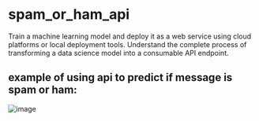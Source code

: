 # spam_or_ham_api
Train a machine learning model and deploy it as a web service using cloud platforms or local deployment tools. Understand the complete process of transforming a data science model into a consumable API endpoint.

## example of using api to predict if message is spam or ham:
![image](https://github.com/themnsavage/spam_or_ham_api/assets/60998598/1ecb2d1a-1b61-48f6-af16-071fb8eccce4)

